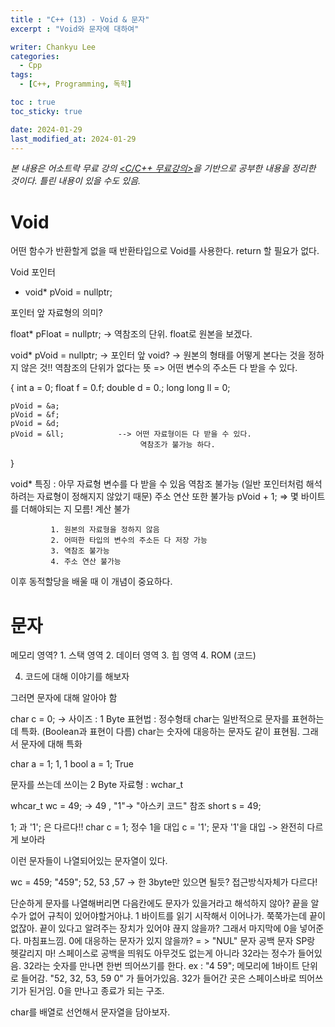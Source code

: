 ```yaml
---
title : "C++ (13) - Void & 문자"
excerpt : "Void와 문자에 대하여"

writer: Chankyu Lee
categories: 
  - Cpp
tags:   
  - [C++, Programming, 독학]

toc : true 
toc_sticky: true

date: 2024-01-29
last_modified_at: 2024-01-29
---
```

*본 내용은 어소트락 무료 강의 [<C/C++ 무료강의>](https://youtube.com/playlist?list=PL4SIC1d_ab-aOxWPucn31NHkQvNPHK1D1&si=6MBoz7-uiAULrHoQ "어소트락 게임아카데미 Youtube 재생목록 - C/C++ 무료강의")을 기반으로 공부한 내용을 정리한 것이다. 틀린 내용이 있을 수도 있음.*

# Void 
어떤 함수가 반환할게 없을 때 반환타입으로 Void를 사용한다. return 할 필요가 없다.

Void 포인터 

- void* pVoid = nullptr;    

포인터 앞 자료형의 의미? 

float* pFloat = nullptr;    -> 역참조의 단위. float로 원본을 보겠다.


void* pVoid = nullptr;  -> 포인터 앞 void? -> 원본의 형태를 어떻게 본다는 것을 정하지 않은 것!! 역참조의 단위가 없다는 뜻
=> 어떤 변수의 주소든 다 받을 수 있다.

{
    int a = 0;
    float f = 0.f;
    double d = 0.;
    long long ll = 0;

    pVoid = &a;
    pVoid = &f;
    pVoid = &d;
    pVoid = &ll;            --> 어떤 자료형이든 다 받을 수 있다.
                                 역참조가 불가능 하다.




}

void* 특징 : 아무 자료형 변수를 다 받을 수 있음
             역참조 불가능 (일반 포인터처럼 해석하려는 자료형이 정해지지 않았기 때문)
             주소 연산 또한 불가능
             pVoid + 1; => 몇 바이트를 더해야되는 지 모름! 계산 불가

             1. 원본의 자료형을 정하지 않음
             2. 어떠한 타입의 변수의 주소든 다 저장 가능
             3. 역참조 불가능
             4. 주소 연산 불가능

이후 동적할당을 배울 때 이 개념이 중요하다.

# 문자

메모리 영역? 1. 스택 영역 2. 데이터 영역 3. 힙 영역 4. ROM (코드)

4. 코드에 대해 이야기를 해보자

그러면 문자에 대해 알아야 함

char c = 0; -> 사이즈 : 1 Byte 표현법 : 정수형태
char는 일반적으로 문자를 표현하는데 특화. (Boolean과 표현이 다름)
char는 숫자에 대응하는 문자도 같이 표현됨. 그래서 문자에 대해 특화

char a = 1;         1, 1
bool a = 1;         True

문자를 쓰는데 쓰이는 2 Byte 자료형 : wchar_t

whcar_t wc = 49;    -> 49 , "1"-> "아스키 코드" 참조
short s = 49;       

1; 과 '1'; 은 다르다!!
char c = 1; 정수 1을 대입
c = '1';    문자 '1'을 대입 -> 완전히 다르게 보아라

이런 문자들이 나열되어있는 문자열이 있다.

wc = 459;
"459";  52, 53 ,57  -> 한 3byte만 있으면 될듯? 접근방식자체가 다르다! 

단순하게 문자를 나열해버리면 다음칸에도 문자가 있을거라고 해석하지 않아? 끝을 알수가 없어
규칙이 있어야할거아냐. 1 바이트를 읽기 시작해서 이어나가. 쭉쭉가는데 끝이 없잖아.
끝이 있다고 알려주는 장치가 있어야 끊지 않을까? 그래서 마지막에 0을 넣어준다. 마침표느낌.
0에 대응하는 문자가 있지 않을까? = > "NUL" 문자 
공백 문자 SP랑 헷갈리지 마!    스페이스로 공백을 띄워도 아무것도 없는게 아니라 32라는 정수가 들어있음. 32라는 숫자를 만나면 한번 띄어쓰기를 한다.
ex : "4 59"; 메모리에 1바이트 단위로 들어감. "52, 32, 53, 59 0" 가 들어가있음. 32가 들어간 곳은 스페이스바로 띄어쓰기가 된거임. 0을 만나고 종료가 되는 구조.

char를 배열로 선언해서 문자열을 담아보자.